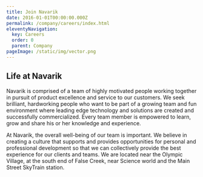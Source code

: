 ```yaml
---
title: Join Navarik
date: 2016-01-01T00:00:00.000Z
permalink: /company/careers/index.html
eleventyNavigation:
  key: Careers
  order: 0
  parent: Company
pageImage: /static/img/vector.png
---
```

## Life at Navarik

Navarik is comprised of a team of highly motivated people working together in pursuit of product excellence and service to our customers. We seek brilliant, hardworking people who want to be part of a growing team and fun environment where leading edge technology and solutions are created and successfully commercialized. Every team member is empowered to learn, grow and share his or her knowledge and experience.

At Navarik, the overall well-being of our team is important. We believe in creating a culture that supports and provides opportunities for personal and professional development so that we can collectively provide the best experience for our clients and teams. We are located near the Olympic Village, at the south end of False Creek, near Science world and the Main Street SkyTrain station.
